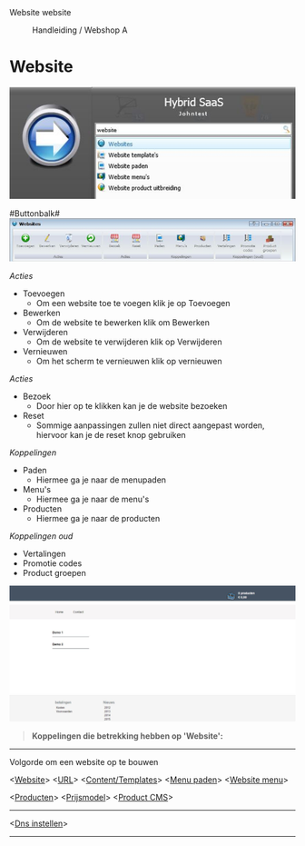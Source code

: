 <properties>
	<page>
		<title>Website</title>
		<description>Website</description>
		<context>website</context>
	</page>
	<menu>
		<position>Handleiding / Webshop</position>
		<title>Introductie</title>
		<sort>A</sort>
	</menu>
</properties>

# Website #
![](images/start-website.JPG)

#Buttonbalk#
![](images/buttonbalk.JPG)

*Acties*

- Toevoegen
	- Om een website toe te voegen klik je op Toevoegen
- Bewerken
	- Om de website te bewerken klik om Bewerken
- Verwijderen
	- Om de website te verwijderen klik op Verwijderen
- Vernieuwen
	- Om het scherm te vernieuwen klik op vernieuwen

*Acties*

- Bezoek
	- Door hier op te klikken kan je de website bezoeken
- Reset
	- Sommige aanpassingen zullen niet direct aangepast worden, hiervoor kan je de reset knop gebruiken

*Koppelingen*

- Paden
	- Hiermee ga je naar de menupaden
- Menu's
	- Hiermee ga je naar de menu's
- Producten
	- Hiermee ga je naar de producten

*Koppelingen oud*

- Vertalingen
- Promotie codes
- Product groepen

![](images/website-website.jpg)


> **Koppelingen die betrekking hebben op 'Website':**

----------
Volgorde om een website op te bouwen

<[Website](http://hybridsaas.support/pages/handleiding/modules/P-Z/website/Website)>
<[URL](http://hybridsaas.support/pages/handleiding/modules/P-Z/website/URL)>
<[Content/Templates](http://hybridsaas.support/pages/handleiding/modules/P-Z/website/content)>
<[Menu paden](http://hybridsaas.support/pages/handleiding/modules/P-Z/website/menupaden)>
<[Website menu](http://hybridsaas.support/pages/handleiding/modules/P-Z/website/Website-menu)>

<[Producten](http://hybridsaas.support/pages/handleiding/modules/P-Z/Producten-website-gewoon/Product)>
<[Prijsmodel](http://hybridsaas.support/pages/handleiding/modules/P-Z/Producten-website-gewoon/Producten-prijsmodel)>
<[Product CMS](http://hybridsaas.support/pages/handleiding/modules/P-Z/Producten-website-gewoon/Producten-cms)>

----------
<[Dns instellen](http://hybridsaas.support/pages/handleiding/modules/P-Z/website/koppelen-domein-aan-hybridsaas)>

----------
